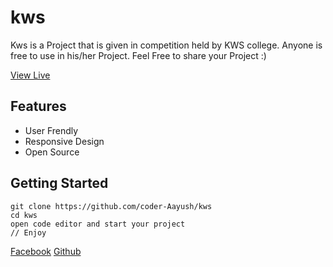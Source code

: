 # kws
Kws is a Project that is given in competition held by KWS college. Anyone is free to use in his/her Project. Feel Free to share your Project :)

 [View Live](https://coder-aayush.github.io/kws)

## Features
* User Frendly
* Responsive Design
* Open Source

## Getting Started
```
git clone https://github.com/coder-Aayush/kws
cd kws
open code editor and start your project
// Enjoy
```



[Facebook](https://facebook.com/theaayushb)       [Github](https://github.com/coder-Aayush/)
